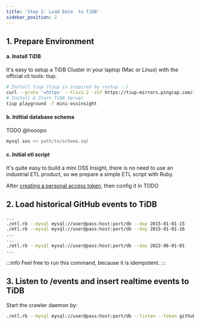 ```yaml
---
title: 'Step 2: Load Data  to TiDB'
sidebar_position: 2
---
```


## 1. Prepare Environment

#### a. Install TiDB
It's easy to setup a TiDB Cluster in your laptop (Mac or Linux) with the official cli tools: tiup.

```bash
# Install tiup (tiup is inspired by rustup -:)
curl --proto '=https' --tlsv1.2 -sSf https://tiup-mirrors.pingcap.com/install.sh | sh
# Install & Start TiDB Server
tiup playground -T mini-ossinsight
```

#### b. Inittial database schema

TODO @hooopo

```bash
mysql xxx << path/to/schema.sql
```

#### c. Initial etl script

It's quite easy to build a mini OSS Insight, there is no need to use an industrial ETL product, so we prepare a simple ETL script with Ruby.

After [creating a personal access token](/workshop/mini-ossinsight/step-by-step/find-data-source#creating-a-personal-access-token), then config it in TODO


## 2. Load historical GitHub events to TiDB

```bash
...
./etl.rb --mysql mysql://user@pass:host:port/db --day 2015-01-01-15
./etl.rb --mysql mysql://user@pass:host:port/db --day 2015-01-01-16
...
...
./etl.rb --mysql mysql://user@pass:host:port/db --day 2022-06-01-01
...
```

:::info
Feel free to run this command, because it is idempotent.
:::

## 3. Listen to /events and insert realtime events to TiDB

Start the crawler daemon by:

```bash
./etl.rb --mysql mysql://user@pass:host:port/db --listen --token github-personal-token1,token2,token3
```
